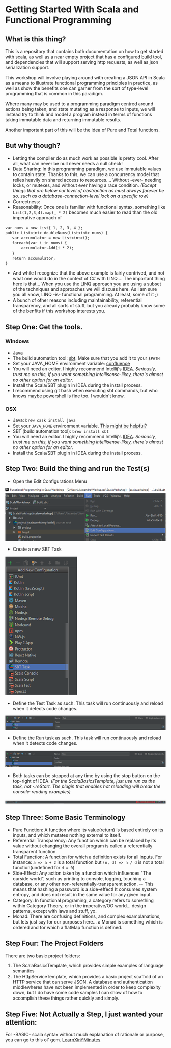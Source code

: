# Getting Started With Scala and Functional Programming

## What is this thing?

This is a repository that contains both documentation on how to get started with scala,
as well as a near empty project that has a configured build tool, and dependencies that will support
serving http requests, as well as json serialization support.

This workshop will involve playing around with creating a JSON API in Scala as a means
to illustrate functional programming principles in practice, as well as show the benefits
one can garner from the sort of type-level programming that is common in this paradigm.

Where many may be used to a programming paradigm centred around actions being taken, 
and state mutating as a response to inputs, we will instead try to think and model
a program instead in terms of functions taking immutable data and returning immutable results.

Another important part of this will be the idea of Pure and Total functions.

## But why though?

- Letting the compiler do as much work as possible is pretty cool. After all, what can never be null never needs a null check!
- Data Sharing: In this programming paradigm, we use immutable values to contain state. Thanks to this, we can use a concurrency model that relies heavily on shared access to resources.... Without -ever- needing locks, or mutexes, and without ever having a race condition. *(Except things that are below our level of abstraction as must always forever be so, such as a database-connection-level lock on a specific row)*
- Correctness:
- Reasonability: Once one is familiar with functional syntax, something like
 `List(1,2,3,4).map(_ * 2)`
 becomes much easier to read than the old imperative approach of
 ```
 var nums = new List{ 1, 2, 3, 4 };
 public List<int> doubleNums(List<int> nums) {
    var accumulator = new List<int>();
    foreach(var i in nums) {
        accumulator.Add(i * 2);
    }
    return accumulator;
 }

 ``` 
 - And while I recognize that the above example is fairly contrived, and not what one would do
 in the context of C# with LINQ.... The important thing here is that... When you use the LINQ approach
 you are using a subset of the techniques and approaches we will discuss here. As I am sure you all know,
 LINQ -is- functional programming. At least, some of it ;)
 - A bunch of other reasons including maintainability, referential transparency, and all sorts of stuff, but you already probably know some of the benfits if this workshop interests you. 

## Step One: Get the tools.

### Windows

- [Java](http://www.oracle.com/technetwork/java/javase/downloads/jdk9-downloads-3848520.html)
- The build automation tool: [sbt](http://www.scala-sbt.org/download.html). Make sure that you add it to your `$PATH`
- Set your JAVA_HOME environment variable: [confluence](https://confluence.atlassian.com/doc/setting-the-java_home-variable-in-windows-8895.html)
- You will need an editor. I highly recommend Intellij's [IDEA](https://www.jetbrains.com/idea/download/?gclid=EAIaIQobChMIwru2stDU1wIV3cqyCh1ZSQCzEAAYASABEgIRbvD_BwE&gclsrc=aw.ds.ds&dclid=CLjSu97Q1NcCFVGTGAodGz0OnA#section=windows). *Seriously, trust me on this, if you want something intellisense-likey, there's almost no other option for an editor.*
- Install the Scala/SBT plugin in IDEA during the install process.
- I recommend using git bash when executing sbt commands, but who knows maybe powershell is fine too. I wouldn't know.

### OSX

- Java: `brew cask install java`
- Set your `JAVA_HOME` environment variable. [This might be helpful?](http://www.baeldung.com/java-home-on-windows-7-8-10-mac-os-x-linux)
- SBT (build automation tool): `brew install sbt`
- You will need an editor. I highly recommend Intellij's [IDEA](https://www.jetbrains.com/idea/download/?gclid=EAIaIQobChMIn7_C49LU1wIVE5AYCh18cgFkEAAYASABEgLXw_D_BwE&gclsrc=aw.ds.ds&dclid=CNSNt-TS1NcCFReAmgodkS0Ojg#section=mac). *Seriously, trust me on this, if you want something intellisense-likey, there's almost no other option for an editor.*
- Install the Scala/SBT plugin in IDEA during the install process.

## Step Two: Build the thing and run the Test(s)

- Open the Edit Configurations Menu

![Config Menu](/readme_images/EditRunConfigurations.png?raw=true "Configuarion Menu")
- Create a new SBT Task

![New Task](/readme_images/CreateNewSbtTask.png?raw=true "New Sbt Task")
- Define the Test Task as such. This task will run continuously and reload when it detects code changes. 

![Test Task](/readme_images/TestTask.png?raw=true "Test Task")
- Define the Run task as such. This task will run continuously and reload when it detects code changes.

![Run Task](/readme_images/RunTask.png?raw=true "Run Task")
- Both tasks can be stopped at any time by using the stop button on the top-right of IDEA. *(For the ScalaBasicsTemplate, just use run as the task, not ~reStart. The plugin that enables hot reloading will break the console-reading examples)*

![Task Menu](/readme_images/TaskMenu.png?raw=true "Task Menu") 

## Step Three: Some Basic Terminology

- Pure Function: A function where its value(return) is based entirely on its inputs, and which mutates nothing external to itself.
- Referential Transparency: Any function which can be replaced by its value without changing the overall program is called a referentially transparent function.
- Total Function: A function for which a definition exists for all inputs. For instance: `a => a + 2` is a total function but `(n, d) => n / d` is not a total function(undefined for `d = 0`)
- Side-Effect: Any action taken by a function which influences "The ourside world", such as printing to console, logging, touching a database, or any other non-referentially-transparent action.
-- This means that hashing a password is a side-effect! It consumes system entropy, and does not result in the same value for any given input.
- Category: In functional programing, a category refers to something within Category Theory, or in the imperative/OO world... design patterns, except with laws and stuff, yo.
- Monad: There are confusing definitions, and complex examplanations, but lets just say for our purposes here... a Monad is something which is ordered and for which a flatMap function is defined.

## Step Four: The Project Folders

There are two basic project folders:

1. The ScalaBasicsTemplate, which provides simple examples of language semantics
2. The HttpServiceTemplate, which provides a basic project scaffold of an HTTP service that can serve JSON. A database and authentication middlewheres have not been implemented in order to keep complexity down, but I do have some code samples I can show of how to accomplish these things rather quickly and simply.

## Step Five: Not Actually a Step, I just wanted your attention:

For -BASIC- scala syntax without much explanation of rationale or purpose, you can go to this ol' gem. [LearnXinYMinutes](https://learnxinyminutes.com/docs/scala/)